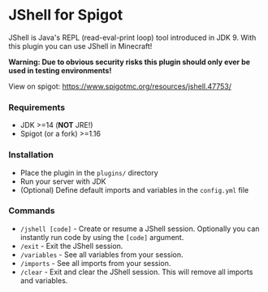 # JShell for Spigot
JShell is Java's REPL (read-eval-print loop) tool introduced in JDK 9. With this plugin you can use JShell in Minecraft!

**Warning: Due to obvious security risks this plugin should only ever be used in testing environments!**
 
View on spigot: https://www.spigotmc.org/resources/jshell.47753/

### Requirements
- JDK >=14 (**NOT** JRE!)
- Spigot (or a fork) >=1.16

### Installation
- Place the plugin in the `plugins/` directory
- Run your server with JDK
- (Optional) Define default imports and variables in the `config.yml` file

### Commands
 - `/jshell [code]` - Create or resume a JShell session. Optionally you can instantly run code by using the `[code]` argument.
 - `/exit` - Exit the JShell session.
 - `/variables` - See all variables from your session.
 - `/imports` - See all imports from your session.
 - `/clear` - Exit and clear the JShell session. This will remove all imports and variables.



